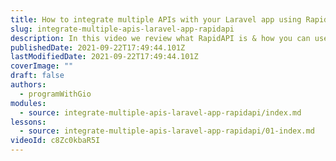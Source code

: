 ```yaml
---
title: How to integrate multiple APIs with your Laravel app using RapidAPI
slug: integrate-multiple-apis-laravel-app-rapidapi
description: In this video we review what RapidAPI is & how you can use it to connect & integrate multiple APIs into your Laravel application with a single API key. We are going to integrate with a currency conversion API & build a flexible API wrapper that we can use to connect to multiple APIs that are on RapidAPI.
publishedDate: 2021-09-22T17:49:44.101Z
lastModifiedDate: 2021-09-22T17:49:44.101Z
coverImage: ""
draft: false
authors:
  - programWithGio
modules:
  - source: integrate-multiple-apis-laravel-app-rapidapi/index.md
lessons:
  - source: integrate-multiple-apis-laravel-app-rapidapi/01-index.md
videoId: c8Zc0kbaR5I
---
```

